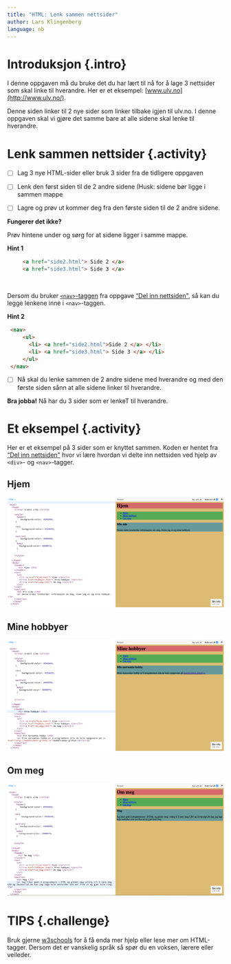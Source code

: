 ```yaml
---
title: "HTML: Lenk sammen nettsider"
author: Lars Klingenberg
language: nb
---
```



# Introduksjon {.intro}

I denne oppgaven må du bruke det du har lært til nå for å lage 3 nettsider som
skal linke til hverandre. Her er et eksempel: [www.ulv.no](http://www.ulv.no/).

Denne siden linker til 2 nye sider som linker tilbake igjen til ulv.no. I denne
oppgaven skal vi gjøre det samme bare at alle sidene skal lenke til hverandre.


# Lenk sammen nettsider {.activity}

- [ ] Lag 3 nye HTML-sider eller bruk 3 sider fra de tidligere oppgaven

- [ ] Lenk den først siden til de 2 andre sidene (Husk: sidene bør ligge i
  sammen mappe

- [ ] Lagre og prøv ut kommer deg fra den første siden til de 2 andre sidene.

__Fungerer det ikke?__

Prøv hintene under og sørg for at sidene ligger i samme mappe.

<toggle>
 <strong>Hint 1</strong>
 <hide>

   ```html
        <a href="side2.html"> Side 2 </a>
        <a href="side3.html"> Side 3 </a>
   ```
 </hide>
</toggle>

<br/>

Dersom du bruker [`<nav>`-taggen](http://www.w3schools.com/tags/tag_nav.asp) fra
oppgave [“Del inn nettsiden"](../del_inn_nettsiden/del_inn_nettsiden.html), så
kan du legge lenkene inne i `<nav>`-taggen.

<toggle>
 <strong>Hint 2</strong>
 <hide>

 ```html
  <nav>
      <ul>
        <li> <a href="side2.html">Side 2 </a> </li>
        <li> <a href="side3.html"> Side 3 </a> </li>
      </ul>
  </nav>
   ```
 </hide>
</toggle>

- [ ] Nå skal du lenke sammen de 2 andre sidene med hverandre og med den første
  siden sånn at alle sidene linker til hverandre.

__Bra jobba!__ Nå har du 3 sider som er lenkeT til hverandre.


# Et eksempel {.activity}

Her er et eksempel på 3 sider som er knyttet sammen. Koden er hentet fra [“Del
inn nettsiden"](../del_inn_nettsiden/del_inn_nettsiden.html) hvor vi lære
hvordan vi delte inn nettsiden ved hjelp av `<div>`- og `<nav>`-tagger.

## Hjem

![Bilde av koden og output for siden "hjem"](ressurser/hjem.png)

## Mine hobbyer

![Bilde av koden og output for siden "mine hobbyer"](ressurser/mine_hobbyer.png)

## Om meg

![Bilde av koden og output for siden "om meg"](ressurser/om_meg.png)


# TIPS {.challenge}

Bruk gjerne [w3schools](http://www.w3schools.com/) for å få enda mer hjelp eller
lese mer om HTML-tagger. Dersom det er vanskelig språk så spør du en voksen,
lærere eller veileder.

